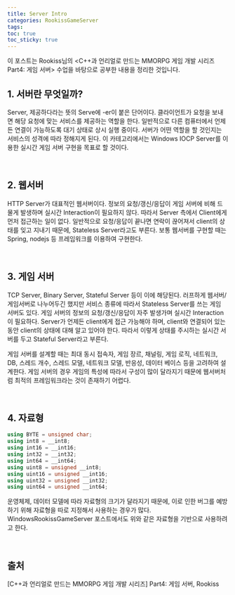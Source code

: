 ```yaml
---
title: Server Intro
categories: RookissGameServer
tags: 
toc: true
toc_sticky: true
---
```


이 포스트는 Rookiss님의 \<C++과 언리얼로 만드는 MMORPG 게임 개발 시리즈 Part4:  게임 서버> 수업을 바탕으로 공부한 내용을 정리한 것입니다. 



## **1. 서버란 무엇일까?**

Server, 제공하다라는 뜻의 Serve에 -er이 붙은 단어이다. 클라이언트가 요청을 보내면 해당 요청에 맞는 서비스를 제공하는 역할을 한다. 일반적으로 다른 컴퓨터에서 언제든 연결이 가능하도록 대기 상태로 상시 실행 중이다. 서버가 어떤 역할을 할 것인지는 서비스의 성격에 따라 정해지게 된다. 이 카테고리에서는 Windows IOCP Server를 이용한 실시간 게임 서버 구현을 목표로 할 것이다. 

<br/>

## **2. 웹서버**

HTTP Server가 대표적인 웹서버이다. 정보의 요청/갱신/응답이 게임 서버에 비해 드물게 발생하며 실시간 Interaction이 필요하지 않다. 따라서  Server 측에서 Client에게 먼저 접근하는 일이 없다. 일반적으로 요청/응답이 끝나면 연락이 끊어져서 client의 상태를 잊고 지내기 때문에, Stateless Server라고도 부른다. 보통 웹서버를 구현할 때는 Spring, nodejs 등 프레임워크를 이용하여 구현한다. 

<br/>

## **3. 게임 서버**

TCP Server, Binary Server, Stateful Server 등이 이에 해당된다. 러프하게 웹서버/게임서버로 나누어두긴 했지만 서비스 종류에 따라서 Stateless Server를 쓰는 게임 서버도 있다. 게임 서버의 정보의 요청/갱신/응답이 자주 발생가며 실시간 Interaction이 필요하다. Server가 언제든 client에게 접근 가능해야 하며, client와 연결되어 있는 동안 client의 상태에 대해 알고 있어야 한다. 따라서 이렇게 상태를 주시하는 실시간 서버를 두고 Stateful Server라고 부른다. 

게임 서버를 설계할 때는 최대 동시 접속자, 게임 장르, 채널링, 게임 로직, 네트워크, DB, 스레드 개수, 스레드 모델, 네트워크 모델, 반응성, 데이터 베이스 등을 고려하여 설계한다. 게임 서버의 경우 게임의 특성에 따라서 구성이 많이 달라지기 때문에 웹서버처럼 최적의 프레임워크라는 것이 존재하기 어렵다.

<br/>

## **4. 자료형**

```c++
using BYTE = unsigned char;
using int8 = __int8;
using int16 = __int16;
using int32 = __int32;
using int64 = __int64;
using uint8 = unsigned __int8;
using uint16 = unsigned __int16;
using uint32 = unsigned __int32;
using uint64 = unsigned __int64;
```

운영체제, 데이터 모델에 따라 자료형의 크기가 달라지기 때문에, 이로 인한 버그를 예방하기 위해 자료형을 따로 지정해서 사용하는 경우가 많다. WindowsRookissGameServer 포스트에서도 위와 같은 자료형을 기반으로 사용하려고 한다. 

<br/>

## **출처**

[C++과 언리얼로 만드는 MMORPG 게임 개발 시리즈] Part4: 게임 서버, Rookiss
